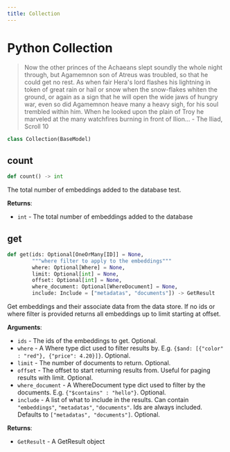 ```yaml
---
title: Collection
---
```


# Python Collection

> Now the other princes of the Achaeans slept soundly the whole night through, but Agamemnon son of Atreus was troubled, so that he could get no rest. As when fair Hera's lord flashes his lightning in token of great rain or hail or snow when the snow-flakes whiten the ground, or again as a sign that he will open the wide jaws of hungry war, even so did Agamemnon heave many a heavy sigh, for his soul trembled within him. When he looked upon the plain of Troy he marveled at the many watchfires burning in front of Ilion... - The Iliad, Scroll 10


```python
class Collection(BaseModel)
```

## count

```python
def count() -> int
```

The total number of embeddings added to the database
test.

**Returns**:

- `int` - The total number of embeddings added to the database

## get

```python
def get(ids: Optional[OneOrMany[ID]] = None,
        """where filter to apply to the embeddings"""
        where: Optional[Where] = None,
        limit: Optional[int] = None,
        offset: Optional[int] = None,
        where_document: Optional[WhereDocument] = None,
        include: Include = ["metadatas", "documents"]) -> GetResult
```

Get embeddings and their associate data from the data store. If no ids or where filter is provided returns
all embeddings up to limit starting at offset.

**Arguments**:

- `ids` - The ids of the embeddings to get. Optional.
- `where` - A Where type dict used to filter results by. E.g. `{$and: [{"color" : "red"}, {"price": 4.20}]}`. Optional.
- `limit` - The number of documents to return. Optional.
- `offset` - The offset to start returning results from. Useful for paging results with limit. Optional.
- `where_document` - A WhereDocument type dict used to filter by the documents. E.g. `{"$contains" : "hello"}`. Optional.
- `include` - A list of what to include in the results. Can contain `"embeddings"`, `"metadatas"`, `"documents"`. Ids are always included. Defaults to `["metadatas", "documents"]`. Optional.


**Returns**:

- `GetResult` - A GetResult object
